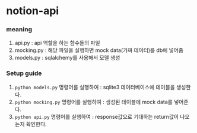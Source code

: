 # notion-api

### meaning
1. api.py
: api 역할을 하는 함수들의 파일
2. mocking.py
: 해당 파일을 실행하면 mock data(가짜 데이터)를 db에 넣어줌
3. models.py
: sqlalchemy를 사용해서 모델 생성

### Setup guide
1. `python models.py` 명령어를 실행하여 : sqlite3 데이터베이스에 테이블을 생성한다.
2. `python mocking.py` 명령어를 실행하여 : 생성된 테이블에 mock data를 넣어준다.
3. `python api.py` 명령어를 실행하여 : response값으로 기대하는 return값이 나오는지 확인한다.